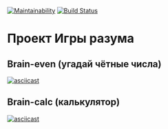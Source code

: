 [![Maintainability](https://api.codeclimate.com/v1/badges/a99a88d28ad37a79dbf6/maintainability)](https://codeclimate.com/github/informer735/frontend-project-lvl1)
[![Build Status](https://travis-ci.org/informer735/frontend-project-lvl1.svg?branch=master)](https://travis-ci.org/informer735/frontend-project-lvl1)

# Проект Игры разума

## Brain-even (угадай чётные числа)
[![asciicast](https://asciinema.org/a/YASzMWUDnAlz6jmL6l1eZ6Ky5.svg)](https://asciinema.org/a/YASzMWUDnAlz6jmL6l1eZ6Ky5)

## Brain-calc (калькулятор)
[![asciicast](https://asciinema.org/a/vTUKaJ5XYQvO2ulyX4z16GV6W.svg)](https://asciinema.org/a/vTUKaJ5XYQvO2ulyX4z16GV6W)